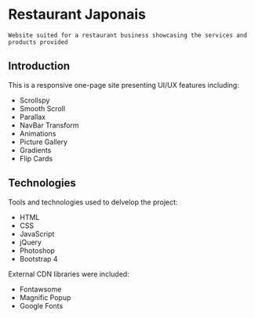 # Restaurant Japonais


```
Website suited for a restaurant business showcasing the services and products provided
```

## Introduction

This is a responsive one-page site presenting UI/UX features including:

* Scrollspy
* Smooth Scroll
* Parallax
* NavBar Transform
* Animations
* Picture Gallery
* Gradients
* Flip Cards

## Technologies

Tools and technologies used to delvelop the project:

* HTML
* CSS
* JavaScript
* jQuery
* Photoshop
* Bootstrap 4

External CDN libraries were included:

* Fontawsome
* Magnific Popup
* Google Fonts

